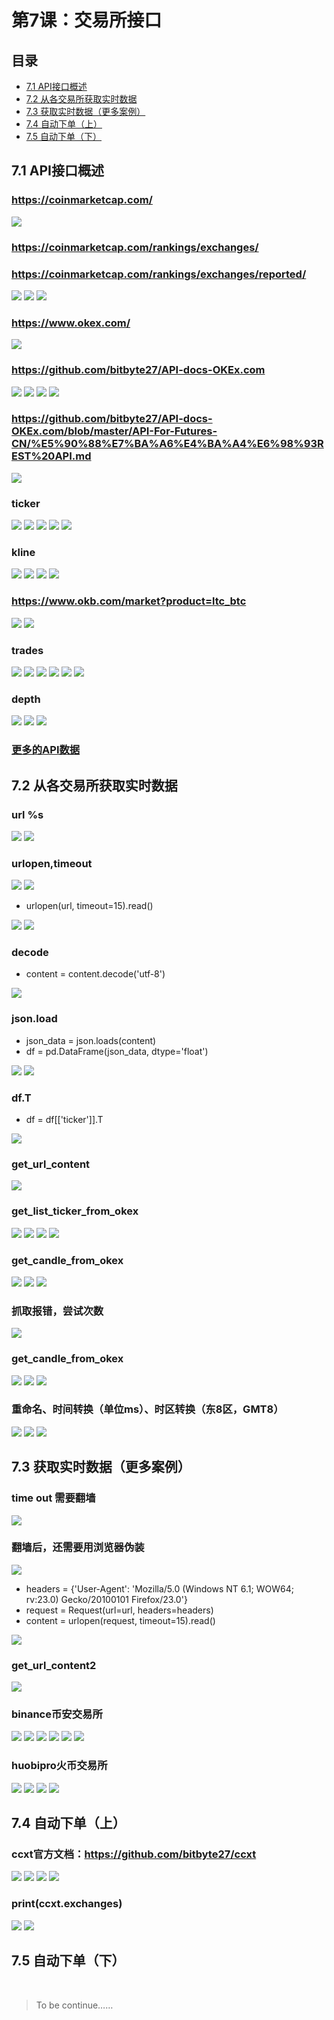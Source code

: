 # 第7课：交易所接口
## 目录
* [7.1 API接口概述](#71-API接口概述)
* [7.2 从各交易所获取实时数据](#72-从各交易所获取实时数据)
* [7.3 获取实时数据（更多案例）](#73-获取实时数据更多案例)
* [7.4 自动下单（上）](#74-自动下单上) 
* [7.5 自动下单（下）](#75-自动下单下) 

## 7.1 API接口概述
### https://coinmarketcap.com/
![](https://img3.doubanio.com/view/photo/l/public/p2534181313.jpg)
### https://coinmarketcap.com/rankings/exchanges/
### https://coinmarketcap.com/rankings/exchanges/reported/
![](https://img1.doubanio.com/view/photo/l/public/p2534181218.jpg)
![](https://img3.doubanio.com/view/photo/l/public/p2534181145.jpg)
![](https://img3.doubanio.com/view/photo/l/public/p2534181143.jpg)
### https://www.okex.com/
![](https://img1.doubanio.com/view/photo/l/public/p2534181207.jpg)
### https://github.com/bitbyte27/API-docs-OKEx.com
![](https://img3.doubanio.com/view/photo/l/public/p2534181161.jpg)
![](https://img3.doubanio.com/view/photo/l/public/p2534181964.jpg)
![](https://img1.doubanio.com/view/photo/l/public/p2534181938.jpg)
![](https://img3.doubanio.com/view/photo/l/public/p2534181923.jpg)
### https://github.com/bitbyte27/API-docs-OKEx.com/blob/master/API-For-Futures-CN/%E5%90%88%E7%BA%A6%E4%BA%A4%E6%98%93REST%20API.md
![](https://img3.doubanio.com/view/photo/l/public/p2534181931.jpg)
### ticker
![](https://img3.doubanio.com/view/photo/l/public/p2534182416.jpg)
![](https://img3.doubanio.com/view/photo/l/public/p2534182414.jpg)
![](https://img3.doubanio.com/view/photo/l/public/p2534182412.jpg)
![](https://img1.doubanio.com/view/photo/l/public/p2534182417.jpg)
![](https://img3.doubanio.com/view/photo/l/public/p2534182415.jpg)
### kline
![](https://img1.doubanio.com/view/photo/l/public/p2534182419.jpg)
![](https://img3.doubanio.com/view/photo/l/public/p2534182421.jpg)
![](https://img3.doubanio.com/view/photo/l/public/p2534182423.jpg)
![](https://img3.doubanio.com/view/photo/l/public/p2534182864.jpg)
### https://www.okb.com/market?product=ltc_btc
![](https://img3.doubanio.com/view/photo/l/public/p2534182862.jpg)
![](https://img3.doubanio.com/view/photo/l/public/p2534182852.jpg)
### trades
![](https://img3.doubanio.com/view/photo/l/public/p2534182855.jpg)
![](https://img1.doubanio.com/view/photo/l/public/p2534182869.jpg)
![](https://img3.doubanio.com/view/photo/l/public/p2534182860.jpg)
![](https://img1.doubanio.com/view/photo/l/public/p2534182849.jpg)
![](https://img3.doubanio.com/view/photo/l/public/p2534182866.jpg)
![](https://img3.doubanio.com/view/photo/l/public/p2534182871.jpg)
### depth
![](https://img1.doubanio.com/view/photo/l/public/p2534183119.jpg)
![](https://img1.doubanio.com/view/photo/l/public/p2534183118.jpg)
![](https://img3.doubanio.com/view/photo/l/public/p2534183121.jpg)
### [更多的API数据](https://github.com/bitbyte27/API-docs-OKEx.com/blob/master/API-For-Futures-CN/%E5%90%88%E7%BA%A6%E4%BA%A4%E6%98%93REST%20API.md)
## 7.2 从各交易所获取实时数据
### url %s
![](https://img3.doubanio.com/view/photo/l/public/p2534311943.jpg)
![](https://img3.doubanio.com/view/photo/l/public/p2534311936.jpg)
### urlopen,timeout
![](https://img3.doubanio.com/view/photo/l/public/p2534311952.jpg)
![](https://img1.doubanio.com/view/photo/l/public/p2534311937.jpg)
* urlopen(url, timeout=15).read()

![](https://img1.doubanio.com/view/photo/l/public/p2534311949.jpg)
![](https://img3.doubanio.com/view/photo/l/public/p2534311951.jpg)
### decode
* content = content.decode('utf-8')

![](https://img1.doubanio.com/view/photo/l/public/p2534311939.jpg)
### json.load
* json_data = json.loads(content)
* df = pd.DataFrame(json_data, dtype='float')

![](https://img3.doubanio.com/view/photo/l/public/p2534311946.jpg)
![](https://img1.doubanio.com/view/photo/l/public/p2534413309.jpg)
### df.T
* df = df[['ticker']].T

![](https://img1.doubanio.com/view/photo/l/public/p2534413318.jpg)
### get_url_content
![](https://img3.doubanio.com/view/photo/l/public/p2534413310.jpg)
### get_list_ticker_from_okex
![](https://img1.doubanio.com/view/photo/l/public/p2534413307.jpg)
![](https://img1.doubanio.com/view/photo/l/public/p2534636677.jpg)
![](https://img3.doubanio.com/view/photo/l/public/p2534636681.jpg)
![](https://img3.doubanio.com/view/photo/l/public/p2534636680.jpg)
### get_candle_from_okex
![](https://img3.doubanio.com/view/photo/l/public/p2534636684.jpg)
![](https://img1.doubanio.com/view/photo/l/public/p2534636678.jpg)
![](https://img3.doubanio.com/view/photo/l/public/p2534636683.jpg)
### 抓取报错，尝试次数
![](https://img1.doubanio.com/view/photo/l/public/p2534636689.jpg)
### get_candle_from_okex
![](https://img3.doubanio.com/view/photo/l/public/p2534636686.jpg)
![](https://img3.doubanio.com/view/photo/l/public/p2534638802.jpg)
![](https://img1.doubanio.com/view/photo/l/public/p2534638788.jpg)
### 重命名、时间转换（单位ms）、时区转换（东8区，GMT8）
![](https://img1.doubanio.com/view/photo/l/public/p2534638788.jpg)
![](https://img3.doubanio.com/view/photo/l/public/p2534638796.jpg)
![](https://img1.doubanio.com/view/photo/l/public/p2534638797.jpg)
## 7.3 获取实时数据（更多案例）
### time out 需要翻墙
![](https://img1.doubanio.com/view/photo/l/public/p2534638789.jpg)
### 翻墙后，还需要用浏览器伪装
![](https://img3.doubanio.com/view/photo/l/public/p2534638780.jpg)
* headers = {'User-Agent': 'Mozilla/5.0 (Windows NT 6.1; WOW64; rv:23.0) Gecko/20100101 Firefox/23.0'}
* request = Request(url=url, headers=headers)
* content = urlopen(request, timeout=15).read()

![](https://img3.doubanio.com/view/photo/l/public/p2534638781.jpg)
### get_url_content2
![](https://img3.doubanio.com/view/photo/l/public/p2534638801.jpg)
### binance币安交易所
![](https://img1.doubanio.com/view/photo/l/public/p2534643148.jpg)
![](https://img3.doubanio.com/view/photo/l/public/p2534643150.jpg)
![](https://img1.doubanio.com/view/photo/l/public/p2534643147.jpg)
![](https://img3.doubanio.com/view/photo/l/public/p2534643152.jpg)
![](https://img1.doubanio.com/view/photo/l/public/p2534643157.jpg)
![](https://img3.doubanio.com/view/photo/l/public/p2534643156.jpg)
### huobipro火币交易所
![](https://img3.doubanio.com/view/photo/l/public/p2534643552.jpg)
![](https://img3.doubanio.com/view/photo/l/public/p2534643551.jpg)
![](https://img3.doubanio.com/view/photo/l/public/p2534643555.jpg)
![](https://img3.doubanio.com/view/photo/l/public/p2534643554.jpg)
## 7.4 自动下单（上）
### ccxt官方文档：https://github.com/bitbyte27/ccxt
![](https://img3.doubanio.com/view/photo/l/public/p2535178575.jpg)
![](https://img3.doubanio.com/view/photo/l/public/p2535178580.jpg)
![](https://img3.doubanio.com/view/photo/l/public/p2535178563.jpg)
![](https://img1.doubanio.com/view/photo/l/public/p2535178569.jpg)
### print(ccxt.exchanges)
![](https://img3.doubanio.com/view/photo/l/public/p2535178562.jpg)
![](https://img3.doubanio.com/view/photo/l/public/p2535178576.jpg)
![]()
![]()
![]()
![]()
![]()
![]()
## 7.5 自动下单（下）
![]()
![]()
![]()
> To be continue……
